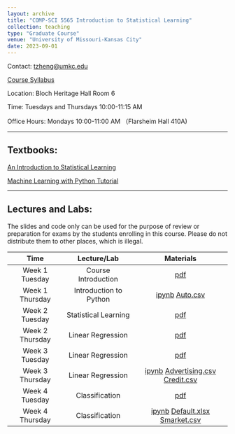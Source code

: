 ```yaml
---
layout: archive
title: "COMP-SCI 5565 Introduction to Statistical Learning"
collection: teaching
type: "Graduate Course"
venue: "University of Missouri-Kansas City"
date: 2023-09-01
---
```


<style scoped>
table {
  font-size: 16px;
}
</style>

Contact: [tzheng@umkc.edu](mailto:tzheng@umkc.edu)

[Course Syllabus](/umkc-teaching/Fall_23_Comp-Sci_5565_Tianhang.pdf)

Location: Bloch Heritage Hall Room 6

Time: Tuesdays and Thursdays 10:00-11:15 AM

Office Hours: Mondays 10:00-11:00 AM （Flarsheim Hall 410A)

---
## Textbooks:

[An Introduction to Statistical Learning](https://hastie.su.domains/ISLP/ISLP_website.pdf)

[Machine Learning with Python Tutorial](https://python-course.eu/books/bernd_klein_python_and_machine_learning_a4.pdf)



---
## Lectures and Labs:

The slides and code only can be used for the purpose of review or preparation for exams by the students enrolling in this course. Please do not distribute them to other places, which is illegal.


|     Time     |      Lecture/Lab       |   Materials |  
|:------------:|:------------------:|:-------------------------------------------------------:|
|    Week 1 Tuesday    |    Course Introduction    | [pdf](/umkc-teaching/slides/Lecture1.pdf)|
|    Week 1 Thursday   |    Introduction to Python    | <a href="/umkc-teaching/code/Intro_to_Python.ipynb" download>ipynb</a> <a href="/umkc-teaching/code/data/Auto.csv" download>Auto.csv</a>|
|    Week 2 Tuesday    |    Statistical Learning   | [pdf](/umkc-teaching/slides/Lecture2.pdf)|
|    Week 2 Thursday    |    Linear Regression  | [pdf](/umkc-teaching/slides/Lecture3.pdf)|
|    Week 3 Tuesday    |    Linear Regression  | [pdf](/umkc-teaching/slides/Lecture4.pdf)|
|    Week 3 Thursday    |    Linear Regression  | <a href="/umkc-teaching/code/Linear_Regression.ipynb" download>ipynb</a> <a href="/umkc-teaching/code/data/Advertising.csv" download>Advertising.csv</a> <a href="/umkc-teaching/code/data/Credit.csv" download>Credit.csv</a>|
|    Week 4 Tuesday    |   Classification  | [pdf](/umkc-teaching/slides/Lecture5.pdf)|
|    Week 4 Thursday    |   Classification  | <a href="/umkc-teaching/code/Classification.ipynb" download>ipynb</a> <a href="/umkc-teaching/code/data/Default.xlsx" download>Default.xlsx</a> <a href="/umkc-teaching/code/data/Smarket.csv" download>Smarket.csv</a>|



<!-- ## Labs:

|     Time     |      Lecture                 |   Slides |  
|:------------:|:----------------------------:|:-------------------------------------------------------:|
|    Week 1 Thursday   |    Introduction to Python    | <a href="/umkc-teaching/code/Intro_to_Python.ipynb" download>ipynb</a> <a href="/umkc-teaching/code/data/Auto.csv" download>Auto.csv</a>| -->



